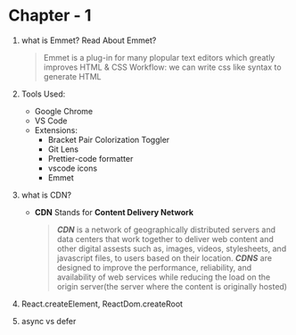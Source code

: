 # Chapter - 1

1. what is Emmet? Read About Emmet?
   > Emmet is a plug-in for many plopular text editors which greatly improves HTML & CSS Workflow:
     > we can write css like syntax to generate HTML
2. Tools Used:
    - Google Chrome
    - VS Code
    - Extensions:
        - Bracket Pair Colorization Toggler
        - Git Lens
        - Prettier-code formatter
        - vscode icons
        - Emmet
3. what is CDN?
    - **CDN** Stands for **Content Delivery Network**
      > ***CDN*** is a network of geographically distributed servers and data centers that work together to deliver web content and other digital assests such as, images, videos, stylesheets, and javascript files, to users based on their location.
      > ***CDNS*** are designed to improve the performance, reliability, and availability of web services while reducing the load on the origin server(the server where the content is originally hosted)

4. React.createElement, ReactDom.createRoot
5. async vs defer
